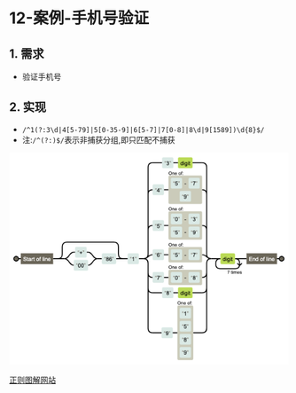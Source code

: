 # 12-案例-手机号验证

## 1. 需求

- 验证手机号

## 2. 实现

- `/^1(?:3\d|4[5-79]|5[0-35-9]|6[5-7]|7[0-8]|8\d|9[1589])\d{8}$/`
- 注:`/^(?:)$/`表示非捕获分组,即只匹配不捕获

![示意图](./img/示意图.png)

[正则图解网站](https://regexper.com/)
